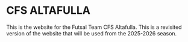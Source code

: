 # CFS ALTAFULLA

This is the website for the Futsal Team CFS Altafulla. This is a revisited version of the website that will be used from the 2025-2026 season.
